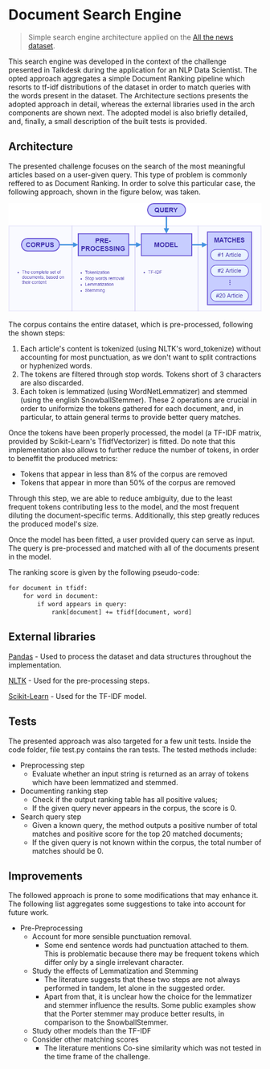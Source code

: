 # Document Search Engine
> Simple search engine architecture applied on the [All the news dataset](https://www.kaggle.com/snapcrack/all-the-news/version/4#articles1.csv).

This search engine was developed in the context of the challenge presented in Talkdesk during the application for an NLP Data Scientist.
The opted approach aggregates a simple Document Ranking pipeline which resorts to tf-idf distributions of the dataset in order to match queries with the words present in the dataset.
The Architecture sections presents the adopted approach in detail, whereas the external libraries used in the arch components are shown next. The adopted model is also briefly detailed, and, finally, a small description of the built tests is provided.

## Architecture

The presented challenge focuses on the search of the most meaningful articles based on a user-given query. This type of problem is commonly reffered to as Document Ranking. In order to solve this particular case, the following approach, shown in the figure below, was taken.

![](dse-arch.png)

The corpus contains the entire dataset, which is pre-processed, following the shown steps:
1. Each article's content is tokenized (using NLTK's word_tokenize) without accounting for most punctuation, as we don't want to split contractions or hyphenized words.
2. The tokens are filtered through stop words. Tokens short of 3 characters are also discarded.
3. Each token is lemmatized (using WordNetLemmatizer) and stemmed (using the english SnowballStemmer). These 2 operations are crucial in order to uniformize the tokens gathered for each document, and, in particular, to attain general terms to provide better query matches.

Once the tokens have been properly processed, the model (a TF-IDF matrix, provided by Scikit-Learn's TfidfVectorizer) is fitted. Do note that this implementation also allows to further reduce the number of tokens, in order to beneffit the produced metrics:
* Tokens that appear in less than 8% of the corpus are removed
* Tokens that appear in more than 50% of the corpus are removed

Through this step, we are able to reduce ambiguity, due to the least frequent tokens contributing less to the model, and the most frequent diluting the document-specific terms. Additionally, this step greatly reduces the produced model's size.

Once the model has been fitted, a user provided query can serve as input. The query is pre-processed and matched with all of the documents present in the model.

The ranking score is given by the following pseudo-code:

```
for document in tfidf:
    for word in document:
        if word appears in query:
            rank[document] += tfidf[document, word]
```

## External libraries
[Pandas](https://pandas.pydata.org/) - Used to process the dataset and data structures throughout the implementation.

[NLTK](https://www.nltk.org/) - Used for the pre-processing steps.

[Scikit-Learn](https://scikit-learn.org/stable/) - Used for the TF-IDF model.

## Tests

The presented approach was also targeted for a few unit tests.
Inside the code folder, file test.py contains the ran tests.
The tested methods include:
* Preprocessing step
    * Evaluate whether an input string is returned as an array of tokens which have been lemmatized and stemmed.
* Documenting ranking step
    * Check if the output ranking table has all positive values;
    * If the given query never appears in the corpus, the score is 0.
* Search query step
    * Given a known query, the method outputs a positive number of total matches and positive score for the top 20 matched documents;
    * If the given query is not known within the corpus, the total number of matches should be 0.

## Improvements

The followed approach is prone to some modifications that may enhance it. The following list aggregates some suggestions to take into account for future work.

* Pre-Preprocessing
    * Account for more sensible punctuation removal.
        * Some end sentence words had punctuation attached to them. This is problematic because there may be frequent tokens which differ only by a single irrelevant character.
    * Study the effects of Lemmatization and Stemming
        * The literature suggests that these two steps are not always performed in tandem, let alone in the suggested order.
        * Apart from that, it is unclear how the choice for the lemmatizer and stemmer influence the results. Some public examples show that the Porter stemmer may produce better results, in comparison to the SnowballStemmer.
    * Study other models than the TF-IDF
    * Consider other matching scores
        * The literature mentions Co-sine similarity which was not tested in the time frame of the challenge.
